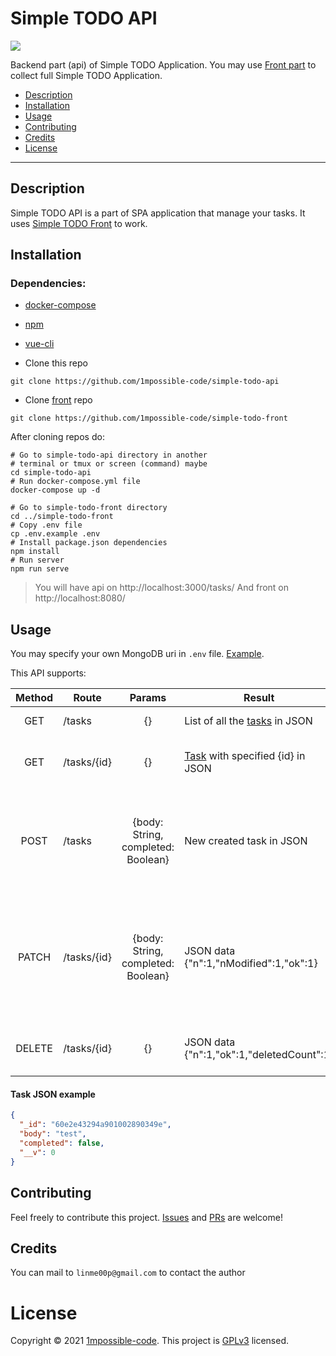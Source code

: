 # Simple TODO API

![](https://img.shields.io/github/license/1mpossible-code/simple-todo-api?color=green)

Backend part (api) of Simple TODO Application. You may
use [Front part](https://github.com/1mpossible-code/simple-todo-front#simple-todo-front) to collect full Simple TODO
Application.

* [Description](#description)
* [Installation](#installation)
* [Usage](#usage)
* [Contributing](#contributing)
* [Credits](#credits)
* [License](#license)

----

## Description

Simple TODO API is a part of SPA application that manage your tasks. It
uses [Simple TODO Front](https://github.com/1mpossible-code/simple-todo-front#simple-todo-front) to work.

## Installation

### Dependencies:

* [docker-compose](https://docs.docker.com/compose/)
* [npm](https://www.npmjs.com/)
* [vue-cli](https://cli.vuejs.org/)

* Clone this repo

```shell
git clone https://github.com/1mpossible-code/simple-todo-api
```

* Clone [front](https://github.com/1mpossible-code/simple-todo-front#simple-todo-front) repo

```shell
git clone https://github.com/1mpossible-code/simple-todo-front
```

After cloning repos do:

```shell
# Go to simple-todo-api directory in another
# terminal or tmux or screen (command) maybe
cd simple-todo-api
# Run docker-compose.yml file
docker-compose up -d

# Go to simple-todo-front directory
cd ../simple-todo-front
# Copy .env file
cp .env.example .env
# Install package.json dependencies
npm install
# Run server
npm run serve
```

> You will have api on http://localhost:3000/tasks/
> And front on http://localhost:8080/

## Usage

You may specify your own MongoDB uri in `.env` file. [Example](.env.example).

This API supports:

|Method|Route|Params|Result|Description|
|:----:|-----|:----:|------|-----------|
GET | /tasks | {} | List of all the [tasks](#task-json-example) in JSON | Get all the tasks
GET | /tasks/{id} | {} | [Task](#task-json-example) with specified {id} in JSON | Get the task with specified {id}
POST | /tasks | {body: String, completed: Boolean} | New created task in JSON| Store new task with parameters. 'body' is required and 'completed' is optional
PATCH | /tasks/{id} | {body: String, completed: Boolean} | JSON data {"n":1,"nModified":1,"ok":1} | Update task with specified {id} with the data from params. Both 'body' and 'completed' are optional
DELETE | /tasks/{id} | {} | JSON data {"n":1,"ok":1,"deletedCount":1} | Destroy task with specified :id

#### Task JSON example

```json
{
  "_id": "60e2e43294a901002890349e",
  "body": "test",
  "completed": false,
  "__v": 0
}
```

## Contributing

Feel freely to contribute this project. [Issues](https://github.com/1mpossible-code/simple-todo-api/issues)
and [PRs](https://github.com/1mpossible-code/simple-todo-api/pulls) are welcome!

## Credits

You can mail to `linme00p@gmail.com` to contact the author

# License

Copyright © 2021 [1mpossible-code](https://github.com/1mpossible-code). This project
is [GPLv3](https://www.https://www.gnu.org/licenses/gpl-3.0.htmlgnu.org/licenses/gpl-3.0) licensed.
